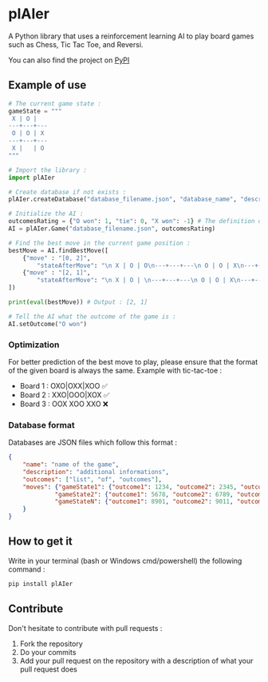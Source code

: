 # plAIer

A Python library that uses a reinforcement learning AI to play board games such as Chess, Tic Tac Toe, and Reversi.

You can also find the project on [PyPI][]

[PyPI]: https://pypi.org/project/plAIer/

## Example of use
```python
# The current game state :
gameState = """
 X | O | 
---+---+---
 O | O | X
---+---+---
 X |   | O
"""

# Import the library :
import plAIer

# Create database if not exists :
plAIer.createDatabase("database_filename.json", "database_name", "description", ["outcomes", "list"])

# Initialize the AI :
outcomesRating = {"O won": 1, "tie": 0, "X won": -1} # The definition of outcomes allows us to determine what the goals of the AI are.
AI = plAIer.Game("database_filename.json", outcomesRating)

# Find the best move in the current game position :
bestMove = AI.findBestMove([
    {"move" : "[0, 2]",
        "stateAfterMove": "\n X | O | O\n---+---+---\n O | O | X\n---+---+---\n X |   | O\n"},
    {"move" : "[2, 1]",
        "stateAfterMove": "\n X | O | \n---+---+---\n O | O | X\n---+---+---\n X | O | O\n"}
])

print(eval(bestMove)) # Output : [2, 1]

# Tell the AI what the outcome of the game is :
AI.setOutcome("O won")
```
### Optimization
For better prediction of the best move to play, please ensure that the format of the given board is always the same. Example with tic-tac-toe :
- Board 1 : OXO|OXX|XOO ✅
- Board 2 : XXO|OOO|XOX ✅
- Board 3 : OOX XOO XXO ❌

### Database format
Databases are JSON files which follow this format :
```json
{
    "name": "name of the game",
    "description": "additional informations",
    "outcomes": ["list", "of", "outcomes"],
    "moves": {"gameState1": {"outcome1": 1234, "outcome2": 2345, "outcomeN": 4567},
             "gameState2": {"outcome1": 5678, "outcome2": 6789, "outcomeN": 7890},
             "gameStateN": {"outcome1": 8901, "outcome2": 9011, "outcomeN": 0}
    }
}
```

## How to get it
Write in your terminal (bash or Windows cmd/powershell) the following command :
```bash
pip install plAIer
```

## Contribute
Don't hesitate to contribute with pull requests :
1. Fork the repository
2. Do your commits
3. Add your pull request on the repository with a description of what your pull request does